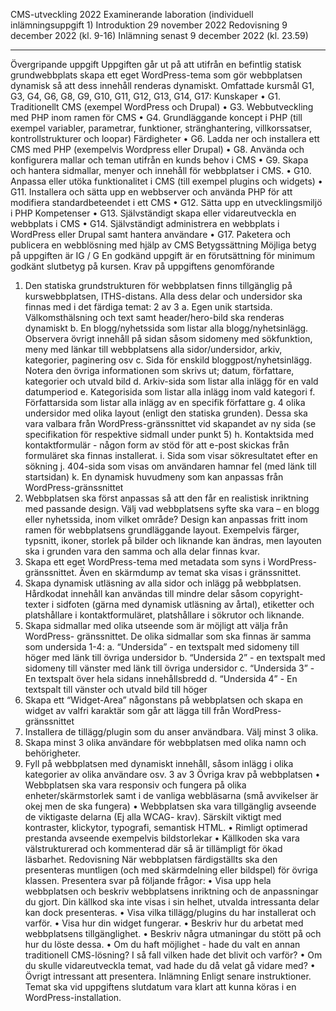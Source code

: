 CMS-utveckling 2022
Examinerande laboration (individuell inlämningsuppgift 1)
Introduktion 29 november 2022
Redovisning 9 december 2022 (kl. 9-16)
Inlämning senast 9 december 2022 (kl. 23.59)
____________________________
Övergripande uppgift
Uppgiften går ut på att utifrån en befintlig statisk grundwebbplats skapa ett eget
WordPress-tema som gör webbplatsen dynamisk så att dess innehåll renderas dynamiskt.
Omfattade kursmål
G1, G3, G4, G6, G8, G9, G10, G11, G12, G13, G14, G17:
Kunskaper
• G1. Traditionellt CMS (exempel WordPress och Drupal)
• G3. Webbutveckling med PHP inom ramen för CMS
• G4. Grundläggande koncept i PHP (till exempel variabler, parametrar, funktioner,
stränghantering, villkorssatser, kontrollstrukturer och loopar)
Färdigheter
• G6. Ladda ner och installera ett CMS med PHP (exempelvis Wordpress eller
Drupal)
• G8. Använda och konfigurera mallar och teman utifrån en kunds behov i CMS
• G9. Skapa och hantera sidmallar, menyer och innehåll för webbplatser i CMS.
• G10. Anpassa eller utöka funktionalitet i CMS (till exempel plugins och widgets)
• G11. Installera och sätta upp en webbserver och använda PHP för att modifiera
standardbeteendet i ett CMS
• G12. Sätta upp en utvecklingsmiljö i PHP
Kompetenser
• G13. Självständigt skapa eller vidareutveckla en webbplats i CMS
• G14. Självständigt administrera en webbplats i WordPress eller Drupal samt
hantera användare
• G17. Paketera och publicera en webblösning med hjälp av CMS
Betygssättning
Möjliga betyg på uppgiften är IG / G
En godkänd uppgift är en förutsättning för minimum godkänt slutbetyg på kursen.
Krav på uppgiftens genomförande
1. Den statiska grundstrukturen för webbplatsen finns tillgänglig på
kurswebbplatsen, ITHS-distans. Alla dess delar och undersidor ska finnas med i det
färdiga temat:
2 av 3
a. Egen unik startsida. Välkomsthälsning och text samt header/hero-bild ska
renderas dynamiskt
b. En blogg/nyhetssida som listar alla blogg/nyhetsinlägg. Observera övrigt
innehåll på sidan såsom sidomeny med sökfunktion, meny med länkar till
webbplatsens alla sidor/undersidor, arkiv, kategorier, paginering osv
c. Sida för enskild bloggpost/nyhetsinlägg. Notera den övriga informationen
som skrivs ut; datum, författare, kategorier och utvald bild
d. Arkiv-sida som listar alla inlägg för en vald datumperiod
e. Kategorisida som listar alla inlägg inom vald kategori
f. Författarsida som listar alla inlägg av en specifik författare
g. 4 olika undersidor med olika layout (enligt den statiska grunden). Dessa ska
vara valbara från WordPress-gränssnittet vid skapandet av ny sida (se
specifikation för respektive sidmall under punkt 5)
h. Kontaktsida med kontaktformulär - någon form av stöd för att e-post skickas
från formuläret ska finnas installerat.
i. Sida som visar sökresultatet efter en sökning
j. 404-sida som visas om användaren hamnar fel (med länk till startsidan)
k. En dynamisk huvudmeny som kan anpassas från WordPress-gränssnittet
2. Webbplatsen ska först anpassas så att den får en realistisk inriktning med
passande design. Välj vad webbplatsens syfte ska vara – en blogg eller nyhetssida,
inom vilket område? Design kan anpassas fritt inom ramen för webbplatsens
grundläggande layout. Exempelvis färger, typsnitt, ikoner, storlek på bilder och
liknande kan ändras, men layouten ska i grunden vara den samma och alla delar
finnas kvar.
3. Skapa ett eget WordPress-tema med metadata som syns i WordPress-gränssnittet.
Även en skärmdump av temat ska visas i gränssnittet.
4. Skapa dynamisk utläsning av alla sidor och inlägg på webbplatsen. Hårdkodat
innehåll kan användas till mindre delar såsom copyright-texter i sidfoten (gärna
med dynamisk utläsning av årtal), etiketter och platshållare i kontaktformuläret,
platshållare i sökrutor och liknande.
5. Skapa sidmallar med olika utseende som är möjligt att välja från WordPress-
gränssnittet. De olika sidmallar som ska finnas är samma som undersida 1-4:
a. “Undersida” - en textspalt med sidomeny till höger med länk till övriga
undersidor
b. “Undersida 2” - en textspalt med sidomeny till vänster med länk till övriga
undersidor
c. “Undersida 3” - En textspalt över hela sidans innehållsbredd
d. “Undersida 4” - En textspalt till vänster och utvald bild till höger
6. Skapa ett “Widget-Area” någonstans på webbplatsen och skapa en widget av valfri
karaktär som går att lägga till från WordPress-gränssnittet
7. Installera de tillägg/plugin som du anser användbara. Välj minst 3 olika.
8. Skapa minst 3 olika användare för webbplatsen med olika namn och behörigheter.
9. Fyll på webbplatsen med dynamiskt innehåll, såsom inlägg i olika kategorier av
olika användare osv.
3 av 3
Övriga krav på webbplatsen
• Webbplatsen ska vara responsiv och fungera på olika enheter/skärmstorlek samt i
de vanliga webbläsarna (små avvikelser är okej men de ska fungera)
• Webbplatsen ska vara tillgänglig avseende de viktigaste delarna (Ej alla WCAG-
krav). Särskilt viktigt med kontraster, klickytor, typografi, semantisk HTML.
• Rimligt optimerad prestanda avseende exempelvis bildstorlekar
• Källkoden ska vara välstrukturerad och kommenterad där så är tillämpligt för ökad
läsbarhet.
Redovisning
När webbplatsen färdigställts ska den presenteras muntligen (och med skärmdelning eller
bildspel) för övriga klassen. Presentera svar på följande frågor:
• Visa upp hela webbplatsen och beskriv webbplatsens inriktning och de
anpassningar du gjort. Din källkod ska inte visas i sin helhet, utvalda intressanta
delar kan dock presenteras.
• Visa vilka tillägg/plugins du har installerat och varför.
• Visa hur din widget fungerar.
• Beskriv hur du arbetat med webbplatsens tillgänglighet.
• Beskriv några utmaningar du stött på och hur du löste dessa.
• Om du haft möjlighet - hade du valt en annan traditionell CMS-lösning? I så fall
vilken hade det blivit och varför?
• Om du skulle vidareutveckla temat, vad hade du då velat gå vidare med?
• Övrigt intressant att presentera.
Inlämning
Enligt senare instruktioner. Temat ska vid uppgiftens slutdatum vara klart att kunna köras i
en WordPress-installation.